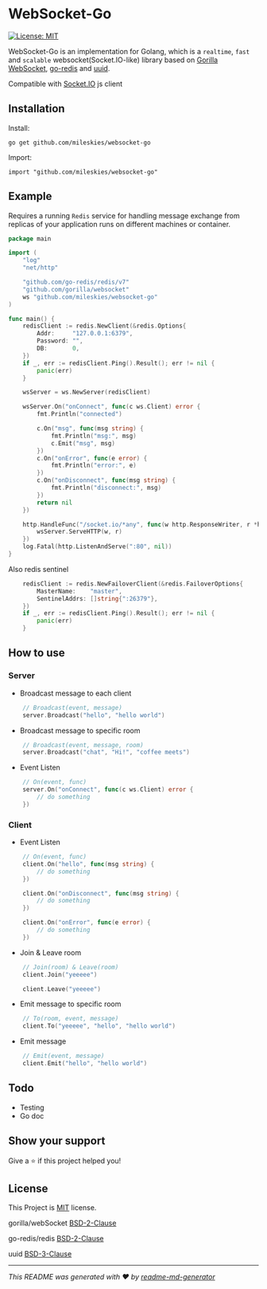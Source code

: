 # WebSocket-Go
<p>
  <a href="#" target="_blank">
    <img alt="License: MIT" src="https://img.shields.io/badge/License-MIT-yellow.svg" />
  </a>
</p>

WebSocket-Go is an implementation for Golang, which is a `realtime`, `fast` and `scalable` websocket(Socket.IO-like) library based on [Gorilla WebSocket](https://github.com/gorilla/websocket), [go-redis](https://github.com/go-redis/redis) and [uuid](https://github.com/google/uuid).

Compatible with [Socket.IO](https://socket.io/) js client

## Installation
Install:
```
go get github.com/mileskies/websocket-go
```

Import:
```
import "github.com/mileskies/websocket-go"
```


## Example

Requires a running `Redis` service for handling message exchange from replicas of your application runs on different machines or container.

```go
package main

import (
    "log"
    "net/http"

    "github.com/go-redis/redis/v7"
    "github.com/gorilla/websocket"
    ws "github.com/mileskies/websocket-go"
)

func main() {
    redisClient := redis.NewClient(&redis.Options{
        Addr:     "127.0.0.1:6379",
        Password: "",
        DB:       0,
    })
    if _, err := redisClient.Ping().Result(); err != nil {
        panic(err)
    }

    wsServer = ws.NewServer(redisClient)

    wsServer.On("onConnect", func(c ws.Client) error {
		fmt.Println("connected")

        c.On("msg", func(msg string) {
            fmt.Println("msg:", msg)
            c.Emit("msg", msg)
        })
        c.On("onError", func(e error) {
            fmt.Println("error:", e)
        })
        c.On("onDisconnect", func(msg string) {
            fmt.Println("disconnect:", msg)
        })
		return nil
	})

    http.HandleFunc("/socket.io/*any", func(w http.ResponseWriter, r *http.Request) {
        wsServer.ServeHTTP(w, r)
    })
    log.Fatal(http.ListenAndServe(":80", nil))
}
```

Also redis sentinel
```go
    redisClient := redis.NewFailoverClient(&redis.FailoverOptions{
        MasterName:    "master",
        SentinelAddrs: []string{":26379"},
    })
    if _, err := redisClient.Ping().Result(); err != nil {
        panic(err)
    }
```

## How to use

### Server

- Broadcast message to each client
```go
    // Broadcast(event, message)
    server.Broadcast("hello", "hello world")
```

- Broadcast message to specific room
```go
    // Broadcast(event, message, room)
    server.Broadcast("chat", "Hi!", "coffee meets")
```

- Event Listen
```go
    // On(event, func)
    server.On("onConnect", func(c ws.Client) error {
        // do something
    })
```

### Client

- Event Listen
```go
    // On(event, func)
    client.On("hello", func(msg string) {
        // do something
    })

    client.On("onDisconnect", func(msg string) {
        // do something
    })

    client.On("onError", func(e error) {
        // do something
    })
```

- Join & Leave room
```go
    // Join(room) & Leave(room)
    client.Join("yeeeee")

    client.Leave("yeeeee")
```

- Emit message to specific room
```go
    // To(room, event, message)
    client.To("yeeeee", "hello", "hello world")
```

- Emit message
```go
    // Emit(event, message)
    client.Emit("hello", "hello world")
```

## Todo
- Testing
- Go doc

## Show your support

Give a ⭐️ if this project helped you!

## License
This Project is [MIT](LICENSE) license.

gorilla/webSocket [BSD-2-Clause](https://github.com/gorilla/websocket/blob/master/LICENSE)

go-redis/redis [BSD-2-Clause](https://github.com/go-redis/redis/blob/master/LICENSE)

uuid [BSD-3-Clause](https://github.com/google/uuid/blob/master/LICENSE)

***
_This README was generated with ❤️ by [readme-md-generator](https://github.com/kefranabg/readme-md-generator)_